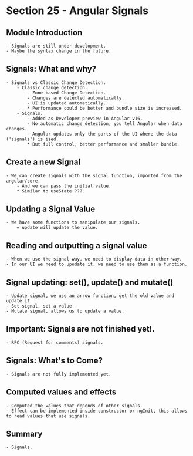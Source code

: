 # Section 25 - Angular Signals

## Module Introduction

    - Signals are still under development.
    - Maybe the syntax change in the future.

## Signals: What and why?

    - Signals vs Classic Change Detection.
        - Classic change detection. 
            - Zone based Change Detection.
            - Changes are detected automatically.
            - UI is updated automatically.
            * Performance could be better and bundle size is increased.
        - Signals.
            - Added as Developer preview in Angular v16.
            - No automatic change detection, you tell Angular when data changes.
            - Angular updates only the parts of the UI where the data ('signals') is ised.
            * But full control, better performance and smaller bundle.

## Create a new Signal

    - We can create signals with the signal function, imported from the angular/core.
        - And we can pass the initial value.
        * Similar to useState ???.

## Updating a Signal Value

    - We have some functions to manipulate our signals.
        = update will update the value.

## Reading and outputting a signal value

    - When we use the signal way, we need to display data in other way.
    - In our UI we need to upodate it, we need to use them as a function.

## Signal updating: set(), update() and mutate()

    - Update signal, we use an arrow function, get the old value and update it
    - Set signal, set a value
    - Mutate signal, allows us to update a value.

## Important: Signals are not finished yet!.

    - RFC (Request for comments) signals.

## Signals: What's to Come?

    - Signals are not fully implemented yet.

## Computed values and effects

    - Computed the values that depends of other signals.
    - Effect can be implemented inside constructor or ngInit, this allows to read values that use signals.

## Summary
    
    - Signals.
